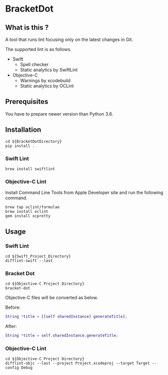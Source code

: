 # BracketDot

## What is this ?

A tool that runs lint focusing only on the latest changes in Git.

The supported lint is as follows.

- Swift
  - Spell checker
  - Static analytics by SwiftLint
- Objective-C
  - Warnings by xcodebuild
  - Static analytics by OCLint

## Prerequisites

You have to prepare newer version than Python 3.6.

## Installation

```shell
cd ${BracketDotDirectory}
pip install .
```

### Swift Lint

```shell
brew install swiftlint
```

### Objective-C Lint

Install Command Line Tools from Apple Developer site and run the following command.

```shell
brew tap oclint/formulae
brew install oclint
gem install xcpretty
```

## Usage

### Swift Lint

```shell
cd ${Swift_Project_Directory}
difflint-swift --last
```

### Bracket Dot

```shell
cd ${Objective-C Project Directory}
bracket-dot
```

Objective-C files will be converted as below.

Before:

```objc:sample.m
String *title = [[self sharedInstance] generateTitle];
```

After:

```objc:sample.m
String *title = self.sharedInstance.generateTitle;
```

### Objective-C Lint

```shell
cd ${Objective-C Project Directory}
difflint-objc --last --project Project.xcodeproj --target Target --config Debug
```
